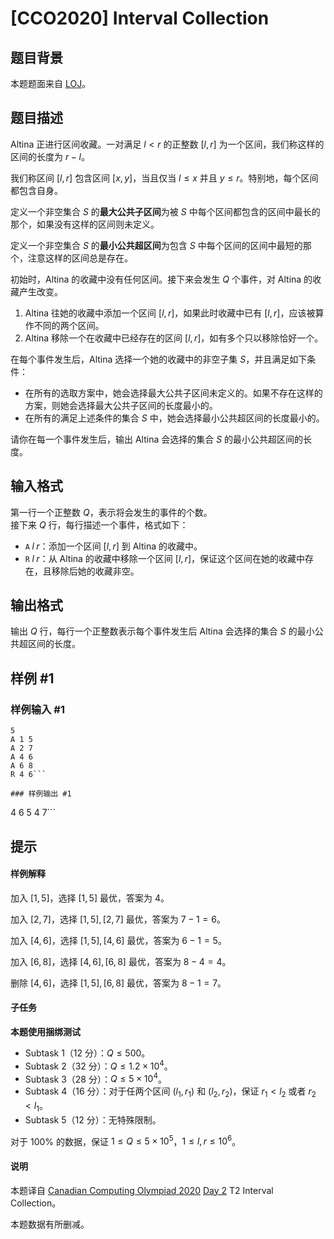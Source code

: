 # [CCO2020] Interval Collection

## 题目背景

本题题面来自 [LOJ](https://loj.ac/p/3321)。

## 题目描述

Altina 正进行区间收藏。一对满足 $l < r$ 的正整数 $[l, r]$ 为一个区间，我们称这样的区间的长度为 $r - l$。

我们称区间 $[l, r]$ 包含区间 $[x, y]$，当且仅当 $l \le x$ 并且 $y \le r$。特别地，每个区间都包含自身。

定义一个非空集合 $S$ 的**最大公共子区间**为被 $S$ 中每个区间都包含的区间中最长的那个，如果没有这样的区间则未定义。

定义一个非空集合 $S$ 的**最小公共超区间**为包含 $S$ 中每个区间的区间中最短的那个，注意这样的区间总是存在。

初始时，Altina 的收藏中没有任何区间。接下来会发生 $Q$ 个事件，对 Altina 的收藏产生改变。

1. Altina 往她的收藏中添加一个区间 $[l, r]$，如果此时收藏中已有 $[l, r]$，应该被算作不同的两个区间。
2. Altina 移除一个在收藏中已经存在的区间 $[l, r]$，如有多个只以移除恰好一个。

在每个事件发生后，Altina 选择一个她的收藏中的非空子集 $S$，并且满足如下条件：

- 在所有的选取方案中，她会选择最大公共子区间未定义的。如果不存在这样的方案，则她会选择最大公共子区间的长度最小的。
- 在所有的满足上述条件的集合 $S$ 中，她会选择最小公共超区间的长度最小的。

请你在每一个事件发生后，输出 Altina 会选择的集合 $S$ 的最小公共超区间的长度。

## 输入格式

第一行一个正整数 $Q$，表示将会发生的事件的个数。  
接下来 $Q$ 行，每行描述一个事件，格式如下：

- $\mathtt{A}\;l\;r$：添加一个区间 $[l, r]$ 到 Altina 的收藏中。
- $\mathtt{R}\;l\;r$：从 Altina 的收藏中移除一个区间 $[l, r]$，保证这个区间在她的收藏中存在，且移除后她的收藏非空。

## 输出格式

输出 $Q$ 行，每行一个正整数表示每个事件发生后 Altina 会选择的集合 $S$ 的最小公共超区间的长度。

## 样例 #1

### 样例输入 #1
```
5
A 1 5
A 2 7
A 4 6
A 6 8
R 4 6```

### 样例输出 #1

```
4
6
5
4
7```

## 提示

#### 样例解释
加入 $[1,5]$，选择 $[1,5]$ 最优，答案为 $4$。

加入 $[2,7]$，选择 $[1,5],[2,7]$ 最优，答案为 $7-1=6$。

加入 $[4,6]$，选择 $[1,5],[4,6]$ 最优，答案为 $6-1=5$。

加入 $[6,8]$，选择 $[4,6],[6,8]$ 最优，答案为 $8-4=4$。

删除 $[4,6]$，选择 $[1,5],[6,8]$ 最优，答案为 $8-1=7$。

#### 子任务
**本题使用捆绑测试**

- Subtask 1（$12$ 分）：$Q\le 500$。
- Subtask 2（$32$ 分）：$Q\le 1.2\times 10^4$。
- Subtask 3（$28$ 分）：$Q\le 5\times 10^4$。
- Subtask 4（$16$ 分）：对于任两个区间 $(l_1,r_1)$ 和 $(l_2,r_2)$，保证 $r_1<l_2$ 或者 $r_2<l_1$。
- Subtask 5（$12$ 分）：无特殊限制。

对于 $100\%$ 的数据，保证 $1\le Q\le 5\times 10^5$，$1\le l,r\le 10^6$。

#### 说明
本题译自 [Canadian Computing Olympiad 2020](https://cemc.math.uwaterloo.ca/contests/computing/2020/) [Day 2](https://cemc.math.uwaterloo.ca/contests/computing/2020/cco/day2.pdf) T2 Interval Collection。

本题数据有所删减。
